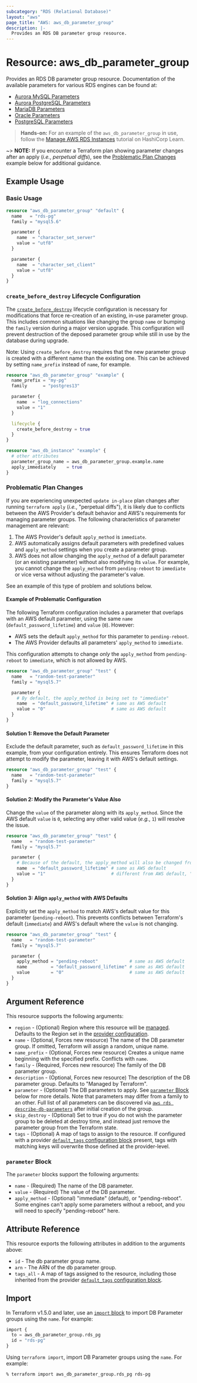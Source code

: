 ```yaml
---
subcategory: "RDS (Relational Database)"
layout: "aws"
page_title: "AWS: aws_db_parameter_group"
description: |-
  Provides an RDS DB parameter group resource.
---
```


# Resource: aws_db_parameter_group

Provides an RDS DB parameter group resource. Documentation of the available parameters for various RDS engines can be found at:

* [Aurora MySQL Parameters](https://docs.aws.amazon.com/AmazonRDS/latest/UserGuide/AuroraMySQL.Reference.html)
* [Aurora PostgreSQL Parameters](https://docs.aws.amazon.com/AmazonRDS/latest/UserGuide/AuroraPostgreSQL.Reference.html)
* [MariaDB Parameters](https://docs.aws.amazon.com/AmazonRDS/latest/UserGuide/Appendix.MariaDB.Parameters.html)
* [Oracle Parameters](https://docs.aws.amazon.com/AmazonRDS/latest/UserGuide/USER_ModifyInstance.Oracle.html#USER_ModifyInstance.Oracle.sqlnet)
* [PostgreSQL Parameters](https://docs.aws.amazon.com/AmazonRDS/latest/UserGuide/Appendix.PostgreSQL.CommonDBATasks.html#Appendix.PostgreSQL.CommonDBATasks.Parameters)

> **Hands-on:** For an example of the `aws_db_parameter_group` in use, follow the [Manage AWS RDS Instances](https://learn.hashicorp.com/tutorials/terraform/aws-rds?in=terraform/aws&utm_source=WEBSITE&utm_medium=WEB_IO&utm_offer=ARTICLE_PAGE&utm_content=DOCS) tutorial on HashiCorp Learn.

~> **NOTE:** If you encounter a Terraform plan showing parameter changes after an apply (_i.e._, _perpetual diffs_), see the [Problematic Plan Changes](#problematic-plan-changes) example below for additional guidance.

## Example Usage

### Basic Usage

```terraform
resource "aws_db_parameter_group" "default" {
  name   = "rds-pg"
  family = "mysql5.6"

  parameter {
    name  = "character_set_server"
    value = "utf8"
  }

  parameter {
    name  = "character_set_client"
    value = "utf8"
  }
}
```

### `create_before_destroy` Lifecycle Configuration

The [`create_before_destroy`](https://developer.hashicorp.com/terraform/language/meta-arguments/lifecycle#create_before_destroy)
lifecycle configuration is necessary for modifications that force re-creation of an existing,
in-use parameter group. This includes common situations like changing the group `name` or
bumping the `family` version during a major version upgrade. This configuration will prevent destruction
of the deposed parameter group while still in use by the database during upgrade.

Note: Using `create_before_destroy` requires that the new parameter group is created with a different
name than the existing one. This can be achieved by setting `name_prefix` instead of `name`, for example.

```terraform
resource "aws_db_parameter_group" "example" {
  name_prefix = "my-pg"
  family      = "postgres13"

  parameter {
    name  = "log_connections"
    value = "1"
  }

  lifecycle {
    create_before_destroy = true
  }
}

resource "aws_db_instance" "example" {
  # other attributes
  parameter_group_name = aws_db_parameter_group.example.name
  apply_immediately    = true
}
```

### Problematic Plan Changes

If you are experiencing unexpected `update in-place` plan changes after running `terraform apply` (_i.e._, "perpetual diffs"), it is likely due to conflicts between the AWS Provider's default behavior and AWS's requirements for managing parameter groups. The following characteristics of parameter management are relevant:

1. The AWS Provider's default `apply_method` is `immediate`.
2. AWS automatically assigns default parameters with predefined values and `apply_method` settings when you create a parameter group.
3. AWS does not allow changing the `apply_method` of a default parameter (or an existing parameter) without also modifying its `value`. For example, you cannot change the `apply_method` from `pending-reboot` to `immediate` or vice versa without adjusting the parameter's value.

See an example of this type of problem and solutions below.

#### Example of Problematic Configuration

The following Terraform configuration includes a parameter that overlaps with an AWS default parameter, using the same `name` (`default_password_lifetime`) and `value` (`0`). However:

- AWS sets the default `apply_method` for this parameter to `pending-reboot`.
- The AWS Provider defaults all parameters' `apply_method` to `immediate`.

This configuration attempts to change _only_ the `apply_method` from `pending-reboot` to `immediate`, which is not allowed by AWS.

```terraform
resource "aws_db_parameter_group" "test" {
  name   = "random-test-parameter"
  family = "mysql5.7"

  parameter {
    # By default, the apply_method is being set to "immediate"
    name  = "default_password_lifetime" # same as AWS default
    value = "0"                         # same as AWS default
  }
}
```

#### Solution 1: Remove the Default Parameter

Exclude the default parameter, such as `default_password_lifetime` in this example, from your configuration entirely. This ensures Terraform does not attempt to modify the parameter, leaving it with AWS's default settings.

```terraform
resource "aws_db_parameter_group" "test" {
  name   = "random-test-parameter"
  family = "mysql5.7"
}
```

#### Solution 2: Modify the Parameter's Value Also

Change the `value` of the parameter along with its `apply_method`. Since the AWS default `value` is `0`, selecting any other valid value (_e.g._, `1`) will resolve the issue.

```terraform
resource "aws_db_parameter_group" "test" {
  name   = "random-test-parameter"
  family = "mysql5.7"

  parameter {
    # Because of the default, the apply_method will also be changed from `pending-reboot` to `immediate`
    name  = "default_password_lifetime" # same as AWS default
    value = "1"                         # different from AWS default, "0"
  }
}
```

#### Solution 3: Align `apply_method` with AWS Defaults

Explicitly set the `apply_method` to match AWS's default value for this parameter (`pending-reboot`). This prevents conflicts between Terraform's default (`immediate`) and AWS's default where the `value` is not changing.

```terraform
resource "aws_db_parameter_group" "test" {
  name   = "random-test-parameter"
  family = "mysql5.7"

  parameter {
    apply_method = "pending-reboot"            # same as AWS default
    name         = "default_password_lifetime" # same as AWS default
    value        = "0"                         # same as AWS default
  }
}
```

## Argument Reference

This resource supports the following arguments:

* `region` - (Optional) Region where this resource will be [managed](https://docs.aws.amazon.com/general/latest/gr/rande.html#regional-endpoints). Defaults to the Region set in the [provider configuration](https://registry.terraform.io/providers/hashicorp/aws/latest/docs#aws-configuration-reference).
* `name` - (Optional, Forces new resource) The name of the DB parameter group. If omitted, Terraform will assign a random, unique name.
* `name_prefix` - (Optional, Forces new resource) Creates a unique name beginning with the specified prefix. Conflicts with `name`.
* `family` - (Required, Forces new resource) The family of the DB parameter group.
* `description` - (Optional, Forces new resource) The description of the DB parameter group. Defaults to "Managed by Terraform".
* `parameter` - (Optional) The DB parameters to apply. See [`parameter` Block](#parameter-block) below for more details. Note that parameters may differ from a family to an other. Full list of all parameters can be discovered via [`aws rds describe-db-parameters`](https://docs.aws.amazon.com/cli/latest/reference/rds/describe-db-parameters.html) after initial creation of the group.
* `skip_destroy` - (Optional) Set to true if you do not wish the parameter group to be deleted at destroy time, and instead just remove the parameter group from the Terraform state.
* `tags` - (Optional) A map of tags to assign to the resource. If configured with a provider [`default_tags` configuration block](https://registry.terraform.io/providers/hashicorp/aws/latest/docs#default_tags-configuration-block) present, tags with matching keys will overwrite those defined at the provider-level.

### `parameter` Block

The `parameter` blocks support the following arguments:

* `name` - (Required) The name of the DB parameter.
* `value` - (Required) The value of the DB parameter.
* `apply_method` - (Optional) "immediate" (default), or "pending-reboot". Some
    engines can't apply some parameters without a reboot, and you will need to
    specify "pending-reboot" here.

## Attribute Reference

This resource exports the following attributes in addition to the arguments above:

* `id` - The db parameter group name.
* `arn` - The ARN of the db parameter group.
* `tags_all` - A map of tags assigned to the resource, including those inherited from the provider [`default_tags` configuration block](https://registry.terraform.io/providers/hashicorp/aws/latest/docs#default_tags-configuration-block).

## Import

In Terraform v1.5.0 and later, use an [`import` block](https://developer.hashicorp.com/terraform/language/import) to import DB Parameter groups using the `name`. For example:

```terraform
import {
  to = aws_db_parameter_group.rds_pg
  id = "rds-pg"
}
```

Using `terraform import`, import DB Parameter groups using the `name`. For example:

```console
% terraform import aws_db_parameter_group.rds_pg rds-pg
```
